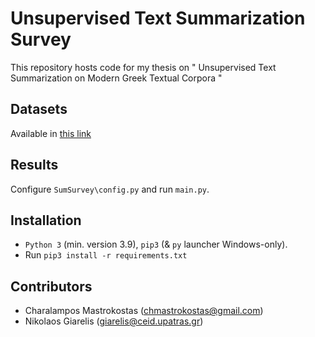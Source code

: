 # Unsupervised Text Summarization Survey 

This repository hosts code for my thesis on " Unsupervised Text Summarization on Modern Greek Textual Corpora "


## Datasets
Available in [this link]()

## Results
Configure `SumSurvey\config.py` and run `main.py`.

## Installation
* `Python 3` (min. version 3.9), `pip3` (& `py` launcher Windows-only).
* Run `pip3 install -r requirements.txt`

## Contributors
* Charalampos Mastrokostas (chmastrokostas@gmail.com)
* Nikolaos Giarelis (giarelis@ceid.upatras.gr)
